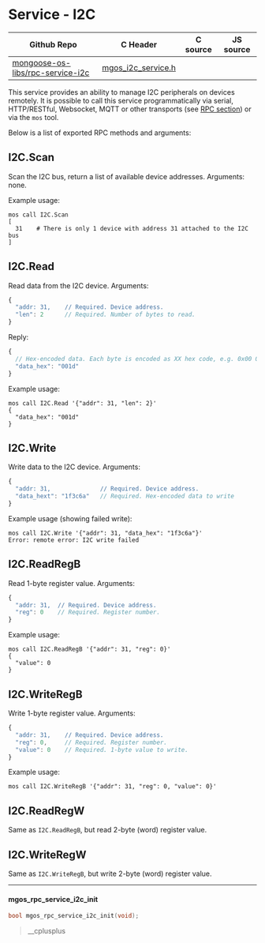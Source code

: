 # Service - I2C
| Github Repo | C Header | C source  | JS source |
| ----------- | -------- | --------  | ----------------- |
| [mongoose-os-libs/rpc-service-i2c](https://github.com/mongoose-os-libs/rpc-service-i2c) | [mgos_i2c_service.h](https://github.com/mongoose-os-libs/rpc-service-i2c/tree/master/include/mgos_i2c_service.h) | &nbsp;  | &nbsp;         |



This service provides an ability to manage I2C peripherals on devices remotely.
It is possible to call this service programmatically via serial, HTTP/RESTful,
Websocket, MQTT or other transports
(see [RPC section](/docs/mongoose-os/userguide/rpc.md)) or via the `mos` tool.

Below is a list of exported RPC methods and arguments:

## I2C.Scan
Scan the I2C bus, return a list of available device addresses. Arguments: none.

Example usage:

<pre class="command-line language-bash" data-user="chris" data-host="localhost" data-output="2-100"><code>mos call I2C.Scan
[
  31    # There is only 1 device with address 31 attached to the I2C bus
]</code></pre>


## I2C.Read
Read data from the I2C device. Arguments:
```javascript
{
  "addr: 31,    // Required. Device address.
  "len": 2      // Required. Number of bytes to read.
}
```

Reply:
```javascript
{
  // Hex-encoded data. Each byte is encoded as XX hex code, e.g. 0x00 0x1d:
  "data_hex": "001d"
}
```

Example usage:

<pre class="command-line language-bash" data-user="chris" data-host="localhost" data-output="2-100"><code>mos call I2C.Read '{"addr": 31, "len": 2}'
{
  "data_hex": "001d"
}</code></pre>


## I2C.Write
Write data to the I2C device. Arguments:
```javascript
{
  "addr: 31,              // Required. Device address.
  "data_hext": "1f3c6a"   // Required. Hex-encoded data to write
}
```

Example usage (showing failed write):

<pre class="command-line language-bash" data-user="chris" data-host="localhost" data-output="2-100"><code>mos call I2C.Write '{"addr": 31, "data_hex": "1f3c6a"}'
Error: remote error: I2C write failed</code></pre>


## I2C.ReadRegB
Read 1-byte register value. Arguments:
```javascript
{
  "addr: 31,  // Required. Device address.
  "reg": 0    // Required. Register number.
}
```

Example usage:

<pre class="command-line language-bash" data-user="chris" data-host="localhost" data-output="2-100"><code>mos call I2C.ReadRegB '{"addr": 31, "reg": 0}'
{
  "value": 0
}</code></pre>


## I2C.WriteRegB
Write 1-byte register value. Arguments:
```javascript
{
  "addr: 31,    // Required. Device address.
  "reg": 0,     // Required. Register number.
  "value": 0    // Required. 1-byte value to write.
}
```

Example usage:

<pre class="command-line language-bash" data-user="chris" data-host="localhost" data-output="2-100"><code>mos call I2C.WriteRegB '{"addr": 31, "reg": 0, "value": 0}'</code></pre>

## I2C.ReadRegW
Same as `I2C.ReadRegB`, but read 2-byte (word) register value.

## I2C.WriteRegW
Same as `I2C.WriteRegB`, but write 2-byte (word) register value.


 ----- 
#### mgos_rpc_service_i2c_init

```c
bool mgos_rpc_service_i2c_init(void);
```
>  __cplusplus 
